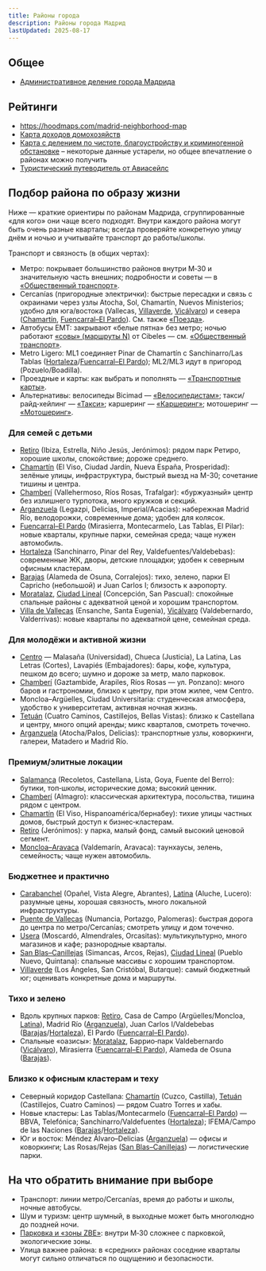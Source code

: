 ```yaml
---
title: Районы города
description: Районы города Мадрид
lastUpdated: 2025-08-17
---
```


## Общее

- [Административное деление города Мадрида](https://ru.wikipedia.org/wiki/%D0%90%D0%B4%D0%BC%D0%B8%D0%BD%D0%B8%D1%81%D1%82%D1%80%D0%B0%D1%82%D0%B8%D0%B2%D0%BD%D0%BE%D0%B5_%D0%B4%D0%B5%D0%BB%D0%B5%D0%BD%D0%B8%D0%B5_%D0%B3%D0%BE%D1%80%D0%BE%D0%B4%D0%B0_%D0%9C%D0%B0%D0%B4%D1%80%D0%B8%D0%B4%D0%B0)

## Рейтинги

- https://hoodmaps.com/madrid-neighborhood-map
- [Карта доходов домохозяйств](https://lab.eldiario.es/elections-maps/mapas-censales/renta-2022/mapbox-censales-renta-2022.html)
- [Карта с делением по чистоте, благоустройству и криминогенной обстановке](https://www.google.com/maps/d/u/0/viewer?mid=12w9pd0yLPI0d3I7wG7rl35PmgSo&entry=yt&ll=40.4172214155338%2C-3.5888427408681345&z=12) – некоторые данные устарели, но общее впечатление о районах можно получить
- [Туристический путеводитель от Авиасейлс](https://www.aviasales.ru/guides?group=118&id=MAD&params=MADMAD1&search_text=%D0%BC%D0%B0%D0%B4%D1%80%D0%B8%D0%B4&travel_map_layer=districts&utm_content=koroche_guides&utm_medium=owned&utm_source=telegram&ll=40.41686171967814%2C-3.7119817999999896&z=14.35)

## Подбор района по образу жизни

Ниже — краткие ориентиры по районам Мадрида, сгруппированные «для кого» они чаще всего подходят. Внутри каждого района могут быть очень разные кварталы; всегда проверяйте конкретную улицу днём и ночью и учитывайте транспорт до работы/школы.

Транспорт и связность (в общих чертах):
- Метро: покрывает большинство районов внутри M‑30 и значительную часть внешних; подробности и советы — в [«Общественный транспорт»](/transport/public/).
- Cercanías (пригородные электрички): быстрые пересадки и связь с окраинами через узлы Atocha, Sol, Chamartín, Nuevos Ministerios; удобно для юга/востока (Vallecas, [Villaverde](https://www.google.com/maps/search/?api=1&query=Villaverde%2C%20Madrid), [Vicálvaro](https://www.google.com/maps/search/?api=1&query=Vic%C3%A1lvaro%2C%20Madrid)) и севера ([Chamartín](https://www.google.com/maps/search/?api=1&query=Chamart%C3%ADn%2C%20Madrid), [Fuencarral–El Pardo](https://www.google.com/maps/search/?api=1&query=Fuencarral-El%20Pardo%2C%20Madrid)). См. также [«Поезда»](/transport/trains#renfe-combinado-cercanías).
- Автобусы EMT: закрывают «белые пятна» без метро; ночью работают [«совы» (маршруты N)](/transport/public#ночные-автобусы-autobuses-nocturnos-búhos-de-madrid) от Cibeles — см. [«Общественный транспорт»](/transport/public/).
- Metro Ligero: ML1 соединяет Pinar de Chamartín с Sanchinarro/Las Tablas ([Hortaleza](https://www.google.com/maps/search/?api=1&query=Hortaleza%2C%20Madrid)/[Fuencarral–El Pardo](https://www.google.com/maps/search/?api=1&query=Fuencarral-El%20Pardo%2C%20Madrid)); ML2/ML3 идут в пригород (Pozuelo/Boadilla).
- Проездные и карты: как выбрать и пополнять — [«Транспортные карты»](/transport/transport-cards/).
- Альтернативы: велосипеды Bicimad — [«Велосипедистам»](/transport/bike/); такси/райд‑хейлинг — [«Такси»](/transport/taxi/); каршеринг — [«Каршеринг»](/transport/carsharing/); мотошеринг — [«Мотошеринг»](/transport/motosharing/).

### Для семей с детьми

- [Retiro](https://www.google.com/maps/search/?api=1&query=Retiro%2C%20Madrid) (Ibiza, Estrella, Niño Jesús, Jerónimos): рядом парк Ретиро, хорошие школы, спокойствие; дороже среднего.
- [Chamartín](https://www.google.com/maps/search/?api=1&query=Chamart%C3%ADn%2C%20Madrid) (El Viso, Ciudad Jardín, Nueva España, Prosperidad): зелёные улицы, инфраструктура, быстрый выезд на M-30; сочетание тишины и центра.
- [Chamberí](https://www.google.com/maps/search/?api=1&query=Chamber%C3%AD%2C%20Madrid) (Vallehermoso, Ríos Rosas, Trafalgar): «буржуазный» центр без излишнего турпотока, много кружков и секций.
- [Arganzuela](https://www.google.com/maps/search/?api=1&query=Arganzuela%2C%20Madrid) (Legazpi, Delicias, Imperial/Acacias): набережная Madrid Río, велодорожки, современные дома; удобен для колясок.
- [Fuencarral–El Pardo](https://www.google.com/maps/search/?api=1&query=Fuencarral-El%20Pardo%2C%20Madrid) (Mirasierra, Montecarmelo, Las Tablas, El Pilar): новые кварталы, крупные парки, семейная среда; чаще нужен автомобиль.
- [Hortaleza](https://www.google.com/maps/search/?api=1&query=Hortaleza%2C%20Madrid) (Sanchinarro, Pinar del Rey, Valdefuentes/Valdebebas): современные ЖК, дворы, детские площадки; удобен к северным офисным кластерам.
- [Barajas](https://www.google.com/maps/search/?api=1&query=Barajas%2C%20Madrid) (Alameda de Osuna, Corralejos): тихо, зелено, парки El Capricho (небольшой) и Juan Carlos I; близость к аэропорту.
- [Moratalaz](https://www.google.com/maps/search/?api=1&query=Moratalaz%2C%20Madrid), [Ciudad Lineal](https://www.google.com/maps/search/?api=1&query=Ciudad%20Lineal%2C%20Madrid) (Concepción, San Pascual): спокойные спальные районы с адекватной ценой и хорошим транспортом.
- [Villa de Vallecas](https://www.google.com/maps/search/?api=1&query=Villa%20de%20Vallecas%2C%20Madrid) (Ensanche, Santa Eugenia), [Vicálvaro](https://www.google.com/maps/search/?api=1&query=Vic%C3%A1lvaro%2C%20Madrid) (Valdebernardo, Valderrivas): новые кварталы по адекватной цене, семейная среда.

### Для молодёжи и активной жизни

- [Centro](https://www.google.com/maps/search/?api=1&query=Centro%2C%20Madrid) — Malasaña (Universidad), Chueca (Justicia), La Latina, Las Letras (Cortes), Lavapiés (Embajadores): бары, кофе, культура, пешком до всего; шумно и дороже за метр, мало парковок.
- [Chamberí](https://www.google.com/maps/search/?api=1&query=Chamber%C3%AD%2C%20Madrid) (Gaztambide, Arapiles, Ríos Rosas — ул. Ponzano): много баров и гастрономии, близко к центру, при этом жилее, чем Centro.
- Moncloa–Argüelles, Ciudad Universitaria: студенческая атмосфера, удобство к университетам, активная ночная жизнь.
- [Tetuán](https://www.google.com/maps/search/?api=1&query=Tetu%C3%A1n%2C%20Madrid) (Cuatro Caminos, Castillejos, Bellas Vistas): близко к Castellana и центру, много опций аренды; микс кварталов, смотреть точечно.
- [Arganzuela](https://www.google.com/maps/search/?api=1&query=Arganzuela%2C%20Madrid) (Atocha/Palos, Delicias): транспортные узлы, коворкинги, галереи, Matadero и Madrid Río.

### Премиум/элитные локации

- [Salamanca](https://www.google.com/maps/search/?api=1&query=Distrito%20Salamanca%2C%20Madrid) (Recoletos, Castellana, Lista, Goya, Fuente del Berro): бутики, топ‑школы, исторические дома; высокий ценник.
- [Chamberí](https://www.google.com/maps/search/?api=1&query=Chamber%C3%AD%2C%20Madrid) (Almagro): классическая архитектура, посольства, тишина рядом с центром.
- [Chamartín](https://www.google.com/maps/search/?api=1&query=Chamart%C3%ADn%2C%20Madrid) (El Viso, Hispanoamérica/бернабеу): тихие улицы частных домов, быстрый доступ к бизнес‑кластерам.
- [Retiro](https://www.google.com/maps/search/?api=1&query=Retiro%2C%20Madrid) (Jerónimos): у парка, малый фонд, самый высокий ценовой сегмент.
- [Moncloa–Aravaca](https://www.google.com/maps/search/?api=1&query=Moncloa-Aravaca%2C%20Madrid) (Valdemarín, Aravaca): таунхаусы, зелень, семейность; чаще нужен автомобиль.

### Бюджетнее и практично

- [Carabanchel](https://www.google.com/maps/search/?api=1&query=Carabanchel%2C%20Madrid) (Opañel, Vista Alegre, Abrantes), [Latina](https://www.google.com/maps/search/?api=1&query=Latina%2C%20Madrid) (Aluche, Lucero): разумные цены, хорошая связность, много локальной инфраструктуры.
- [Puente de Vallecas](https://www.google.com/maps/search/?api=1&query=Puente%20de%20Vallecas%2C%20Madrid) (Numancia, Portazgo, Palomeras): быстрая дорога до центра по метро/Сercanías; смотреть улицу и дом точечно.
- [Usera](https://www.google.com/maps/search/?api=1&query=Usera%2C%20Madrid) (Moscardó, Almendrales, Orcasitas): мультикультурно, много магазинов и кафе; разнородные кварталы.
- [San Blas–Canillejas](https://www.google.com/maps/search/?api=1&query=San%20Blas-Canillejas%2C%20Madrid) (Simancas, Arcos, Rejas), [Ciudad Lineal](https://www.google.com/maps/search/?api=1&query=Ciudad%20Lineal%2C%20Madrid) (Pueblo Nuevo, Quintana): спальные массивы с хорошим транспортом.
- [Villaverde](https://www.google.com/maps/search/?api=1&query=Villaverde%2C%20Madrid) (Los Ángeles, San Cristóbal, Butarque): самый бюджетный юг; оценивать конкретные дома и маршруты.

### Тихо и зелено

- Вдоль крупных парков: [Retiro](https://www.google.com/maps/search/?api=1&query=Retiro%2C%20Madrid), Casa de Campo (Argüelles/Moncloa, [Latina](https://www.google.com/maps/search/?api=1&query=Latina%2C%20Madrid)), Madrid Río ([Arganzuela](https://www.google.com/maps/search/?api=1&query=Arganzuela%2C%20Madrid)), Juan Carlos I/Valdebebas ([Barajas](https://www.google.com/maps/search/?api=1&query=Barajas%2C%20Madrid)/[Hortaleza](https://www.google.com/maps/search/?api=1&query=Hortaleza%2C%20Madrid)), El Pardo ([Fuencarral–El Pardo](https://www.google.com/maps/search/?api=1&query=Fuencarral-El%20Pardo%2C%20Madrid)).
- Спальные «оазисы»: [Moratalaz](https://www.google.com/maps/search/?api=1&query=Moratalaz%2C%20Madrid), Баррио‑парк Valdebernardo ([Vicálvaro](https://www.google.com/maps/search/?api=1&query=Vic%C3%A1lvaro%2C%20Madrid)), Mirasierra ([Fuencarral–El Pardo](https://www.google.com/maps/search/?api=1&query=Fuencarral-El%20Pardo%2C%20Madrid)), Alameda de Osuna ([Barajas](https://www.google.com/maps/search/?api=1&query=Barajas%2C%20Madrid)).

### Близко к офисным кластерам и теху

- Северный коридор Castellana: [Chamartín](https://www.google.com/maps/search/?api=1&query=Chamart%C3%ADn%2C%20Madrid) (Cuzco, Castilla), [Tetuán](https://www.google.com/maps/search/?api=1&query=Tetu%C3%A1n%2C%20Madrid) (Castillejos, Cuatro Caminos) — рядом Cuatro Torres и хабы.
- Новые кластеры: Las Tablas/Montecarmelo ([Fuencarral–El Pardo](https://www.google.com/maps/search/?api=1&query=Fuencarral-El%20Pardo%2C%20Madrid)) — BBVA, Telefónica; Sanchinarro/Valdefuentes ([Hortaleza](https://www.google.com/maps/search/?api=1&query=Hortaleza%2C%20Madrid)); IFEMA/Campo de las Naciones ([Barajas](https://www.google.com/maps/search/?api=1&query=Barajas%2C%20Madrid)/[Hortaleza](https://www.google.com/maps/search/?api=1&query=Hortaleza%2C%20Madrid)).
- Юг и восток: Méndez Álvaro–Delicias ([Arganzuela](https://www.google.com/maps/search/?api=1&query=Arganzuela%2C%20Madrid)) — офисы и коворкинги; Las Rosas/Rejas ([San Blas–Canillejas](https://www.google.com/maps/search/?api=1&query=San%20Blas-Canillejas%2C%20Madrid)) — логистические парки.

## На что обратить внимание при выборе

- Транспорт: линии метро/Сercanías, время до работы и школы, ночные автобусы.
- Шум и туризм: центр шумный, в выходные может быть многолюдно до поздней ночи.
- [Парковка и «зоны ZBE»](/transport/auto/#карты-и-схемы): внутри M‑30 сложнее с парковкой, экологические зоны.
- Улица важнее района: в «средних» районах соседние кварталы могут сильно отличаться по ощущению и безопасности.
